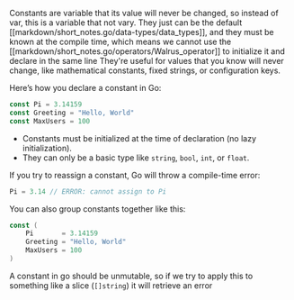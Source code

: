 Constants are variable that its value will never be changed, so instead of var, this is a variable that not vary.
They just can be the default [[markdown/short_notes.go/data-types/data_types]], and they must be known at the compile time, which means we cannot use the [[markdown/short_notes.go/operators/Walrus_operator]] to initialize it and declare in the same line
They're useful for values that you know will never change, like mathematical constants, fixed strings, or configuration keys.

Here’s how you declare a constant in Go:

```go
const Pi = 3.14159
const Greeting = "Hello, World"
const MaxUsers = 100
```

- Constants must be initialized at the time of declaration (no lazy initialization).
- They can only be a basic type like `string`, `bool`, `int`, or `float`.

If you try to reassign a constant, Go will throw a compile-time error:

```go
Pi = 3.14 // ERROR: cannot assign to Pi
```

You can also group constants together like this:

```go
const (
    Pi       = 3.14159
    Greeting = "Hello, World"
    MaxUsers = 100
)
```

A constant in go should be unmutable, so if we try to apply this to something like a slice (`[]string`) it will retrieve an error 